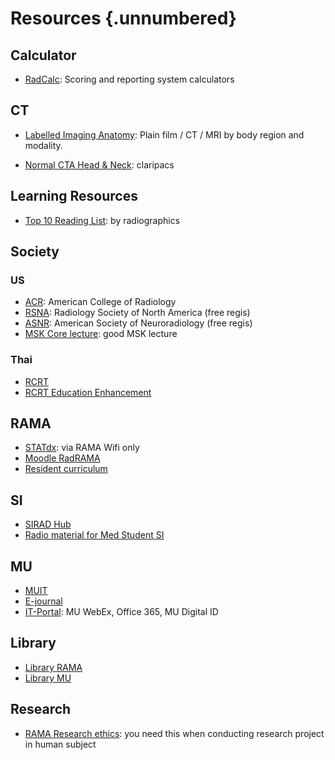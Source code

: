 # Resources {.unnumbered}


## Calculator

-   [RadCalc](https://radcalculators.org): Scoring and reporting system calculators

## CT

-   [Labelled Imaging Anatomy](https://radiopaedia.org/articles/62414): Plain film / CT / MRI by body region and modality.

-   [Normal CTA Head & Neck](https://bit.ly/CTAnormal): claripacs

## Learning Resources

-   [Top 10 Reading List](https://pubs.rsna.org/page/radiographics/rgteam/top10Home): by radiographics

## Society

### US

- [ACR](https://www.acr.org): American College of Radiology
- [RSNA](https://www.rsna.org): Radiology Society of North America (free regis)
- [ASNR](https://www.asnr.org): American Society of Neuroradiology (free regis)
- [MSK Core lecture](https://radiologycorelectures.org/msk/): good MSK lecture

### Thai

- [RCRT](https://www.rcrt.or.th)
- [RCRT Education Enhancement](http://eden.rcrt.or.th)


## RAMA

- [STATdx](https://www.rama.mahidol.ac.th/library/th/E_databases/databasess/05262017-1511-th): via RAMA Wifi only
- [Moodle RadRAMA](https://radiology.mahidol.ac.th/moodle/)
- [Resident curriculum](https://www.rama.mahidol.ac.th/radiology/th/content/academix-th)

## SI

- [SIRAD Hub](https://sites.google.com/view/sirad-education/home?authuser=0)
- [Radio material for Med Student SI](https://drive.google.com/drive/folders/0BzwV_ek8RCZWfmtjT3kydE9LZGJlODZQQmpydG9MRGdlWlFWY3NCRU1aRlEyUUktY1RhZFU?resourcekey=0-EIKtGE5o7PaPsIo4z7s-7A&usp=sharing)


## MU

- [MUIT](https://muit.mahidol.ac.th)
- [E-journal](https://login.ejournal.mahidol.ac.th/login)
- [IT-Portal](https://it-portal.mahidol.ac.th): MU WebEx, Office 365, MU Digital ID

## Library

- [Library RAMA](https://www.rama.mahidol.ac.th/library/)
- [Library MU](https://www.li.mahidol.ac.th)

## Research

- [RAMA Research ethics](https://www.rama.mahidol.ac.th/research/ethics/): you need this when conducting research project in human subject